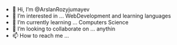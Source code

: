 - 👋 Hi, I’m @ArslanRozyjumayev
- 👀 I’m interested in ... WebDevelopment and learning languages
- 🌱 I’m currently learning ... Computers Science
- 💞️ I’m looking to collaborate on ... anythin
- 📫 How to reach me ...

<!---
ArslanRozyjumayev/ArslanRozyjumayev is a ✨ special ✨ repository because its `README.md` (this file) appears on your GitHub profile.
You can click the Preview link to take a look at your changes.
--->
